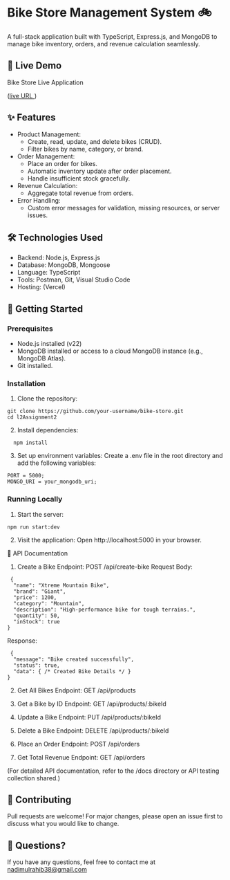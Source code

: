 # Bike Store Management System 🚲

A full-stack application built with TypeScript, Express.js, and MongoDB to manage bike inventory, orders, and revenue calculation seamlessly.

## 🚀 Live Demo

Bike Store Live Application

([live URL ](https://l2-assignment2-lovat.vercel.app/))

## ✨ Features

- Product Management:
  - Create, read, update, and delete bikes (CRUD).
  - Filter bikes by name, category, or brand.
- Order Management:
  - Place an order for bikes.
  - Automatic inventory update after order placement.
  - Handle insufficient stock gracefully.
- Revenue Calculation:
  - Aggregate total revenue from orders.
- Error Handling:
  - Custom error messages for validation, missing resources, or server issues.

## 🛠 Technologies Used

- Backend: Node.js, Express.js
- Database: MongoDB, Mongoose
- Language: TypeScript
- Tools: Postman, Git, Visual Studio Code
- Hosting: (Vercel)

## 🚀 Getting Started

### Prerequisites

- Node.js installed (v22)
- MongoDB installed or access to a cloud MongoDB instance (e.g., MongoDB Atlas).
- Git installed.

### Installation

1. Clone the repository:

```tsx
git clone https://github.com/your-username/bike-store.git
cd l2Assignment2
```

2. Install dependencies:

```tsx
  npm install
```

3. Set up environment variables:
   Create a .env file in the root directory and add the following variables:

```tsx
PORT = 5000;
MONGO_URI = your_mongodb_uri;
```

### Running Locally

1. Start the server:

```tsx
npm run start:dev
```

2. Visit the application:
   Open http://localhost:5000 in your browser.

📖 API Documentation

1. Create a Bike
   Endpoint: POST /api/create-bike
   Request Body:

```tsx
 {
  "name": "Xtreme Mountain Bike",
  "brand": "Giant",
  "price": 1200,
  "category": "Mountain",
  "description": "High-performance bike for tough terrains.",
  "quantity": 50,
  "inStock": true
}
```

Response:

```tsx
 {
  "message": "Bike created successfully",
  "status": true,
  "data": { /* Created Bike Details */ }
}
```

2. Get All Bikes
   Endpoint: GET /api/products

3. Get a Bike by ID
   Endpoint: GET /api/products/:bikeId

4. Update a Bike
   Endpoint: PUT /api/products/:bikeId

5. Delete a Bike
   Endpoint: DELETE /api/products/:bikeId

6. Place an Order
   Endpoint: POST /api/orders

7. Get Total Revenue
   Endpoint: GET /api/orders

(For detailed API documentation, refer to the /docs directory or API testing collection shared.)

## 🙌 Contributing

Pull requests are welcome! For major changes, please open an issue first to discuss what you would like to change.

## 💬 Questions?

If you have any questions, feel free to contact me at nadimulrahib38@gmail.com
